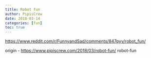 ```yaml
---
title: Robot fun
author: PipisCrew
date: 2018-03-14
categories: [fun]
toc: true
---
```


https://www.reddit.com/r/FunnyandSad/comments/847pyv/robot_fun/

origin - https://www.pipiscrew.com/2018/03/robot-fun/ robot-fun